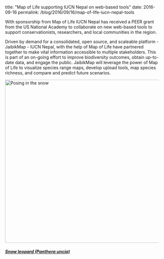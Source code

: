title: "Map of Life supporting IUCN Nepal on web-based tools"
date: 2016-09-16
permalink: /blog/2016/09/16/map-of-life-iucn-nepal-tools


With sponsorship from Map of Life IUCN Nepal has received a PEER grant from the US National Academy to collaborate on 
new web-based tools to support conservationists, researchers, and local communities in the region.


Driven by demand for a consolidated, open source, and scaleable platform - JaibikMap - IUCN Nepal, with the help of 
Map of Life have partnered together to make vital information accessible to multiple stakeholders. This is part of an 
on-going effort to improve biodiversity outcomes, obtain up-to-date data, and engage the public. JaibikMap will 
leverage the power of Map of Life to visualize species range maps, develop upload tools, map species richness, and 
compare and predict future scenarios.

<div class="row padded">
    <div class="col-md-12 padded imgWrapper">
        <div class=" center-block">
        <a data-flickr-embed="true"  href="https://www.flickr.com/photos/tambako/8584514936/" title="Posing in the snow"><img src="https://c1.staticflickr.com/9/8389/8584514936_d0af99da01_c.jpg" width="800" height="533" alt="Posing in the snow"></a><script async src="//embedr.flickr.com/assets/client-code.js" charset="utf-8"></script>
        <div class="caption centered"><h5><em><a href="https://mol.org/species/Panthera_uncia?region=nepal">Snow leopard (Panthera uncia)</a></em></h5></div>
        </div>
    </div>
</div>

